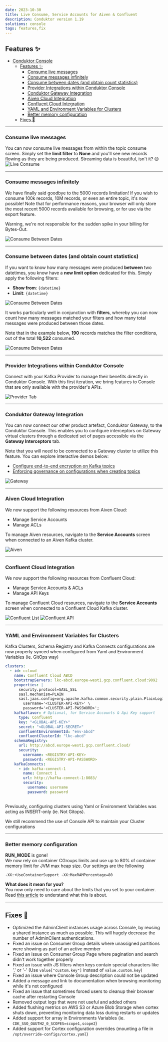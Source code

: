 ```yaml
---
date: 2023-10-30
title: Live Consume, Service Accounts for Aiven & Confluent
description: Conduktor version 1.19
solutions: console
tags: features,fix
---
```


## Features ✨

- [Conduktor Console](#conduktor-console)
  - [Features ✨](#features-)
    - [Consume live messages](#consume-live-messages)
    - [Consume messages infinitely](#consume-messages-infinitely)
    - [Consume between dates (and obtain count statistics)](#consume-between-dates-and-obtain-count-statistics)
    - [Provider Integrations within Conduktor Console](#provider-integrations-within-conduktor-console)
    - [Conduktor Gateway Integration](#conduktor-gateway-integration)
    - [Aiven Cloud Integration](#aiven-cloud-integration)
    - [Confluent Cloud Integration](#confluent-cloud-integration)
    - [YAML and Environment Variables for Clusters](#yaml-and-environment-variables-for-clusters)
    - [Better memory configuration](#better-memory-configuration)
  - [Fixes 🔨](#fixes-)

***

### Consume live messages
You can now consume live messages from within the topic consume screen. Simply set the **limit filter** to **None** and you'll see new records flowing as they are being produced. Streaming data is beautiful, isn't it? 😉
![Live Consume](/images/changelog/platform/v19/live-consume.gif)

***

### Consume messages infinitely

We have finally said goodbye to the 5000 records limitation! If you wish to consume 100k records, 10M records, or even an entire topic, it's now possible! Note that for performance reasons, your browser will only store the most recent 5000 records available for browsing, or for use via the export feature.

Warning, we're not responsible for the sudden spike in your billing for Bytes-Out.

![Consume Between Dates](/images/changelog/platform/v19/infinite-annotated.png)

***

### Consume between dates (and obtain count statistics)

If you want to know how many messages were produced **between** two datetimes, you know have a **new limit option** dedicated for this. Simply apply the following filters:
 - **Show from**: `{datetime}`
 - **Limit**: `{datetime}`

![Consume Between Dates](/images/changelog/platform/v19/between-dates.png)

It works particularly well in conjunction with **filters**, whereby you can now count how many messages matched your filters and how many total messages were produced between those dates. 

Note that in the example below, **190** records matches the filter conditions, out of the total **10,522** consumed.

![Consume Between Dates](/images/changelog/platform/v19/between-filters.png)

***

### Provider Integrations within Conduktor Console
Connect with your Kafka Provider to manage their benefits directly in Conduktor Console.  With this first iteration, we bring features to Console that are only available with the provider's APIs.  

![Provider Tab](/images/changelog/platform/v19/provider-tab.png)

***

### Conduktor Gateway Integration
You can now connect our other product artefact, Conduktor Gateway, to the Conduktor Console. This enables you to configure interceptors on Gateway virtual clusters through a dedicated set of pages accessible via the **Gateway Interceptors** tab.

Note that you will need to be connected to a Gateway cluster to utilize this feature. You can explore interactive demos below:
 - [Configure end-to-end encryption on Kafka topics](https://conduktor.navattic.com/full-message-encryption)
 - [Enforcing governance on configurations when creating topics](https://conduktor.navattic.com/governance-demo)

![Gateway](/images/changelog/platform/v19/gateway.png)

***

### Aiven Cloud Integration
We now support the following resources from Aiven Cloud:
- Manage Service Accounts
- Manage ACLs

To manage Aiven resources, navigate to the **Service Accounts** screen when connected to an Aiven Kafka cluster.

![Aiven](/images/changelog/platform/v19/aiven.png)

***

### Confluent Cloud Integration
We now support the following resources from Confluent Cloud:
- Manage Service Accounts & ACLs
- Manage API Keys

To manage Confluent Cloud resources, navigate to the **Service Accounts** screen when connected to a Confluent Cloud Kafka cluster.

![Confluent List](/images/changelog/platform/v19/confluent-list.png)
![Confluent API](/images/changelog/platform/v19/confluent-api-keys.png)

***

### YAML and Environment Variables for Clusters
Kafka Clusters, Schema Registry and Kafka Connects configurations are now properly synced when configured from Yaml and Environment Variables (ie. GitOps way)
````yaml
clusters:
  - id: ccloud
    name: Confluent Cloud ABCD
    bootstrapServers: lkc-abcd.europe-west1.gcp.confluent.cloud:9092
    properties: |
      security.protocol=SASL_SSL
      sasl.mechanism=PLAIN
      sasl.jaas.config=org.apache.kafka.common.security.plain.PlainLoginModule required \
        username='<CLUSTER-API-KEY>' \ 
        password='<CLUSTER-API-PASSWORD>';
    kafkaflavor: # Optional, for Service Accounts & Api Key support
      type: Confluent
      key: "<GLOBAL-API-KEY>"
      secret: "<GLOBAL-API-SECRET>"
      confluentEnvironmentId: "env-abcd"
      confluentClusterId: "lkc-abcd"
    schemaRegistry:
      url: http://abcd.europe-west1.gcp.confluent.cloud/
      security:
        username: <REGISTRY-API-KEY>
        password: <REGISTRY-API-PASSWORD>
    kafkaConnects:
      - id: kafka-connect-1
        name: Connect 1
        url: http://kafka-connect-1:8083/
        security:
          username: username
          password: password
    
````
Previously, configuring clusters using Yaml or Environment Variables was acting as INSERT-only (ie. Not Gitops).

We still recommend the use of Console API to maintain your Cluster configurations

***

### Better memory configuration

**RUN_MODE** is gone!  
We now rely on container CGroups limits and use up to 80% of container memory limit for JVM max heap size.
Our settings are the following
```` shell
-XX:+UseContainerSupport -XX:MaxRAMPercentage=80
````

**What does it mean for you?**  
You now only need to care about the limits that you set to your container.  
Read [this article](https://bell-sw.com/announcements/2020/10/28/JVM-in-Linux-containers-surviving-the-isolation/) to understand what this is about.

***

## Fixes 🔨

- Optimized the AdminClient instances usage across Console, by reusing a shared instance as much as possible. This will hugely decrease the number of AdminClient authentications.
- Fixed an issue on Consumer Group details where unassigned partitions were showing as part of an active member
- Fixed an issue on Consumer Group Page where pagination and search didn't work together properly
- Fixed an issue with JS filters when keys contain special characters like '.' or '-' (Use `value["custom.key"]` instead of `value.custom.key`)
- Fixed an issue where Console Group description could not be updated
- Added a message and link to documentation when browsing monitoring while it's not configured
- Fixed an issue that sometimes forced users to cleanup their browser cache after restarting Console
- Removed output logs that were not useful and added others
- Added flushing metrics on AWS S3 or Azure Blob Storage when cortex shuts down, preventing monitoring data loss during restarts or updates
- Added support for array in Environments Variables (ie. `CDK_SSO_OAUTH2_0_SCOPES=scope1,scope2`)
- Added support for Cortex configuration overrides (mounting a file in `/opt/override-configs/cortex.yaml`)